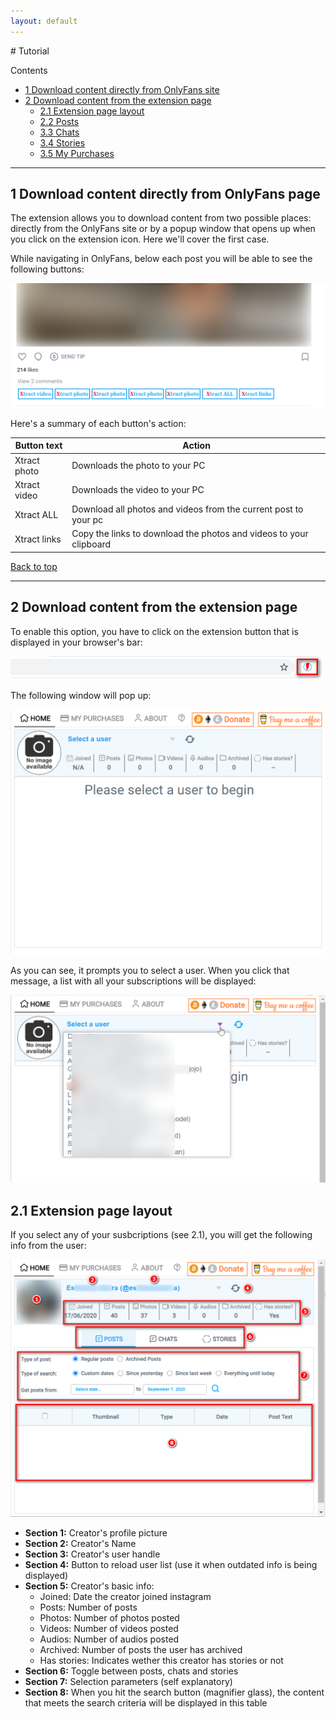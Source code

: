```yaml
---
layout: default
---
```

<div id="top"></div>
# Tutorial

<div id="toc_container">
<p class="toc_title">Contents</p>
<ul class="toc_list">
  <li><a href="#direct-download">1 Download content directly from OnlyFans site</a>
  
</li>
<li><a href="#Second_Point_Header">2 Download content from the extension page</a>
  <ul>
    <li><a href="#layout">2.1 Extension page layout</a></li>
    <li><a href="#posts">2.2 Posts</a></li>
    <li><a href="#chats">3.3 Chats</a></li>
    <li><a href="#stories">3.4 Stories</a></li>
    <li><a href="#purchases">3.5 My Purchases</a></li>
  </ul>
</li>
</ul>
</div>

---
<div id="direct-download"></div>

## 1 Download content directly from OnlyFans page
  The extension allows you to download content from two possible places: directly from the OnlyFans site or by a popup window that opens up when you click on the extension icon. Here we'll cover the first case.
  
  While navigating in OnlyFans, below each post you will be able to see the following buttons:
  
<div>
  <img src="./assets/images/docs/below_posts.png" alt="Buttons below posts" class="tutorial-img">
  
</div>
  
  Here's a summary of each button's action:
  
<table class="tutorial-table">
<thead>
<tr>
<th>Button text</th>
<th>Action</th>
</tr>
</thead>
<tbody>
<tr>
<td>Xtract photo</td>
<td>Downloads the photo to your PC</td>
</tr>
<tr>
<td>Xtract video</td>
<td>Downloads the video to your PC</td>
</tr>
<tr>
<td>Xtract ALL</td>
<td>Download all photos and videos from the current post to your pc</td>
</tr>
<tr>
<td>Xtract links</td>
<td>Copy the links to download the photos and videos to your clipboard</td>
</tr>
</tbody>
</table>
<a href="#top">Back to top</a>

---
## 2 Download content from the extension page

To enable this option, you have to click on the extension button that is displayed in your browser's bar:

<div>
  <img src="./assets/images/docs/ext_button.png" alt="" class="tutorial-img">
</div>

The following window will pop up:

<div>
  <img src="./assets/images/docs/initial_popup.png" alt="" class="tutorial-img">
</div>

As you can see, it prompts you to select a user. When you click that message, a list with all your subscriptions will be displayed:

<div>
  <img src="./assets/images/docs/user_list.png" alt="" class="tutorial-img">
</div>

## 2.1 Extension page layout

If you select any of your susbcriptions (see 2.1), you will get the following info from the user:

<div>
  <img src="./assets/images/docs/popup_sections.png" alt="" class="tutorial-img">
</div>

* **Section 1:**  Creator's profile picture
* **Section 2:**  Creator's Name
* **Section 3:**  Creator's user handle
* **Section 4:**  Button to reload user list (use it when outdated info is being displayed)
* **Section 5:**  Creator's basic info:
  * Joined: Date the creator joined instagram
  * Posts: Number of posts
  * Photos: Number of photos posted
  * Videos: Number of videos posted
  * Audios: Number of audios posted
  * Archived: Number of posts the user has archived
  * Has stories: Indicates wether this creator has stories or not
* **Section 6:**  Toggle between posts, chats and stories
* **Section 7:**  Selection parameters (self explanatory)
* **Section 8:**  When you hit the search button (magnifier glass), the content that meets the search criteria will be displayed in this table

